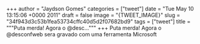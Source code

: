 
+++
author = "Jaydson Gomes"
categories = ["tweet"]
date = "Tue May 10 13:15:06 +0000 2011"
draft = false
image = "{TWEET_IMAGE}"
slug = "34f943d3c53b1fea53734cffc40d5d2f07682bd9"
tags = ["tweet"]
title = """Puta merda! Agora o @desc..."""
+++
Puta merda! Agora o @desconfweb sera gravado com uma ferramenta Microsoft
